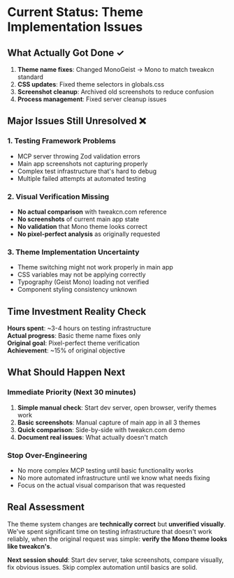 # Current Status: Theme Implementation Issues

## What Actually Got Done ✓

1. **Theme name fixes**: Changed MonoGeist → Mono to match tweakcn standard
2. **CSS updates**: Fixed theme selectors in globals.css 
3. **Screenshot cleanup**: Archived old screenshots to reduce confusion
4. **Process management**: Fixed server cleanup issues

## Major Issues Still Unresolved ❌

### **1. Testing Framework Problems**
- MCP server throwing Zod validation errors
- Main app screenshots not capturing properly
- Complex test infrastructure that's hard to debug
- Multiple failed attempts at automated testing

### **2. Visual Verification Missing**
- **No actual comparison** with tweakcn.com reference
- **No screenshots** of current main app state
- **No validation** that Mono theme looks correct
- **No pixel-perfect analysis** as originally requested

### **3. Theme Implementation Uncertainty**
- Theme switching might not work properly in main app
- CSS variables may not be applying correctly
- Typography (Geist Mono) loading not verified
- Component styling consistency unknown

## Time Investment Reality Check

**Hours spent**: ~3-4 hours on testing infrastructure  
**Actual progress**: Basic theme name fixes only  
**Original goal**: Pixel-perfect theme verification  
**Achievement**: ~15% of original objective  

## What Should Happen Next

### **Immediate Priority** (Next 30 minutes)
1. **Simple manual check**: Start dev server, open browser, verify themes work
2. **Basic screenshots**: Manual capture of main app in all 3 themes
3. **Quick comparison**: Side-by-side with tweakcn.com demo
4. **Document real issues**: What actually doesn't match

### **Stop Over-Engineering**
- No more complex MCP testing until basic functionality works
- No more automated infrastructure until we know what needs fixing
- Focus on the actual visual comparison that was requested

## Real Assessment

The theme system changes are **technically correct** but **unverified visually**. We've spent significant time on testing infrastructure that doesn't work reliably, when the original request was simple: **verify the Mono theme looks like tweakcn's**.

**Next session should**: Start dev server, take screenshots, compare visually, fix obvious issues. Skip complex automation until basics are solid.
